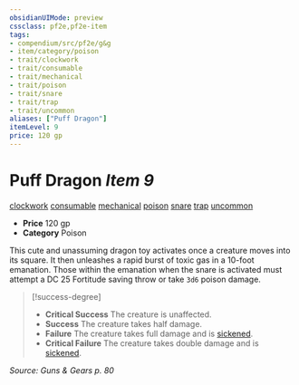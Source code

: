 ```yaml
---
obsidianUIMode: preview
cssclass: pf2e,pf2e-item
tags:
- compendium/src/pf2e/g&g
- item/category/poison
- trait/clockwork
- trait/consumable
- trait/mechanical
- trait/poison
- trait/snare
- trait/trap
- trait/uncommon
aliases: ["Puff Dragon"]
itemLevel: 9
price: 120 gp
---
```

# Puff Dragon *Item 9*  
[clockwork](../../../rules/traits/clockwork-g-g.md)  [consumable](../../../rules/traits/consumable.md)  [mechanical](../../../rules/traits/mechanical.md)  [poison](../../../rules/traits/poison.md)  [snare](../../../rules/traits/snare.md)  [trap](../../../rules/traits/trap.md)  [uncommon](../../../rules/traits/uncommon.md)  

- **Price** 120 gp
- **Category** Poison

This cute and unassuming dragon toy activates once a creature moves into its square. It then unleashes a rapid burst of toxic gas in a 10-foot emanation. Those within the emanation when the snare is activated must attempt a DC 25 Fortitude saving throw or take `3d6` poison damage.

> [!success-degree] 
> - **Critical Success** The creature is unaffected.
> - **Success** The creature takes half damage.
> - **Failure** The creature takes full damage and is [sickened](../../../rules/conditions.md#Sickened).
> - **Critical Failure** The creature takes double damage and is [sickened](../../../rules/conditions.md#Sickened).

*Source: Guns & Gears p. 80*